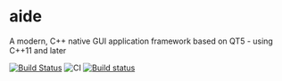 # aide
A modern, C++ native GUI application framework based on QT5 - using C++11 and later

[![Build Status](https://travis-ci.com/mrpilot2/aide.svg?branch=master)](https://travis-ci.com/mrpilot2/aide)
![CI](https://github.com/mrpilot2/aide/workflows/CI/badge.svg)
[![Build status](https://ci.appveyor.com/api/projects/status/7usircl30l5u4m88/branch/master?svg=true)](https://ci.appveyor.com/project/mrpilot2/aide/branch/master)
